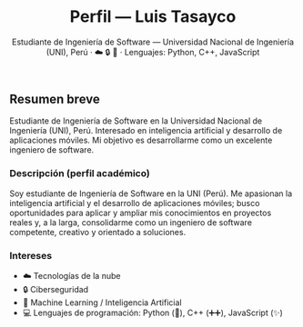 
</head>
<body>
<header>
<h1>Perfil — Luis Tasayco</h1>
<div class="meta">Estudiante de Ingeniería de Software — Universidad Nacional de Ingeniería (UNI), Perú · ☁️ 🔒 🤖 · Lenguajes: Python, C++, JavaScript</div>
</header>


<section class="card">
<h2>Resumen breve</h2>
<p>Estudiante de Ingeniería de Software en la Universidad Nacional de Ingeniería (UNI), Perú. Interesado en inteligencia artificial y desarrollo de aplicaciones móviles. Mi objetivo es desarrollarme como un excelente ingeniero de software.</p>
</section>


<section class="section">
<h3>Descripción (perfil académico)</h3>
<p>Soy estudiante de Ingeniería de Software en la UNI (Perú). Me apasionan la inteligencia artificial y el desarrollo de aplicaciones móviles; busco oportunidades para aplicar y ampliar mis conocimientos en proyectos reales y, a la larga, consolidarme como un ingeniero de software competente, creativo y orientado a soluciones.</p>
</section>






<section class="section">
<h3>Intereses </h3>
<ul>
<li>☁️ Tecnologías de la nube</li>
<li>🔒 Ciberseguridad</li>
<li>🤖 Machine Learning / Inteligencia Artificial</li>
<li>💻 Lenguajes de programación: Python (🐍), C++ (➕➕), JavaScript (✨)</li>
</ul>
</section>



</body>
</html>



